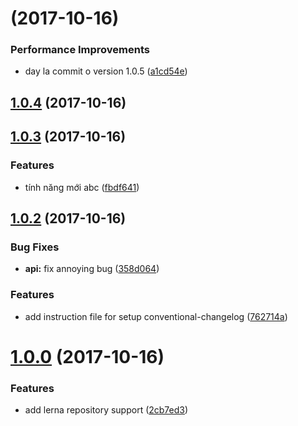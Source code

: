 <a name=""></a>
# [](https://github.com/toanalien/conventional-changelog-example/compare/v1.0.4...v) (2017-10-16)


### Performance Improvements

* day la commit o version 1.0.5 ([a1cd54e](https://github.com/toanalien/conventional-changelog-example/commit/a1cd54e))



<a name="1.0.4"></a>
## [1.0.4](https://github.com/toanalien/conventional-changelog-example/compare/v1.0.3...v1.0.4) (2017-10-16)



<a name="1.0.3"></a>
## [1.0.3](https://github.com/toanalien/conventional-changelog-example/compare/v1.0.2...v1.0.3) (2017-10-16)


### Features

* tính năng mới abc ([fbdf641](https://github.com/toanalien/conventional-changelog-example/commit/fbdf641))



<a name="1.0.2"></a>
## [1.0.2](https://github.com/toanalien/conventional-changelog-example/compare/v1.0.0...v1.0.2) (2017-10-16)


### Bug Fixes

* **api:** fix annoying bug ([358d064](https://github.com/toanalien/conventional-changelog-example/commit/358d064))


### Features

* add instruction file for setup conventional-changelog ([762714a](https://github.com/toanalien/conventional-changelog-example/commit/762714a))



<a name="1.0.0"></a>
# [1.0.0](https://github.com/toanalien/conventional-changelog-example/compare/2cb7ed3...v1.0.0) (2017-10-16)


### Features

* add lerna repository support ([2cb7ed3](https://github.com/toanalien/conventional-changelog-example/commit/2cb7ed3))



